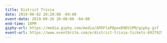 ```yaml
---
title: District Trivia
date: 2019-06-02 20:20:00 -04:00
event-date: 2019-09-26 20:00:00 -04:00
end-time: 10PM
giphy-url: https://media.giphy.com/media/APDFlaP8poxD9DV1PM/giphy.gif
event-url: https://www.eventbrite.com/e/district-trivia-tickets-69379252211
---
```



